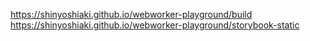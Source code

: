 https://shinyoshiaki.github.io/webworker-playground/build  
https://shinyoshiaki.github.io/webworker-playground/storybook-static
